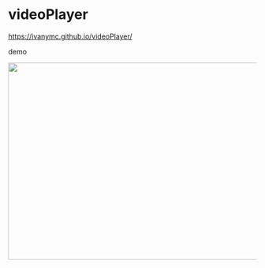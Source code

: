 # videoPlayer

https://ivanymc.github.io/videoPlayer/

demo

<img src="https://user-images.githubusercontent.com/64588529/177173938-81435ce2-40ed-4131-89ca-c1852d4e4c50.gif" width="830" height="400" />
